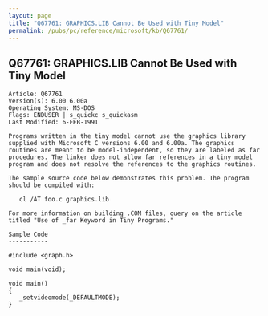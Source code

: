 ```yaml
---
layout: page
title: "Q67761: GRAPHICS.LIB Cannot Be Used with Tiny Model"
permalink: /pubs/pc/reference/microsoft/kb/Q67761/
---
```


## Q67761: GRAPHICS.LIB Cannot Be Used with Tiny Model

	Article: Q67761
	Version(s): 6.00 6.00a
	Operating System: MS-DOS
	Flags: ENDUSER | s_quickc s_quickasm
	Last Modified: 6-FEB-1991
	
	Programs written in the tiny model cannot use the graphics library
	supplied with Microsoft C versions 6.00 and 6.00a. The graphics
	routines are meant to be model-independent, so they are labeled as far
	procedures. The linker does not allow far references in a tiny model
	program and does not resolve the references to the graphics routines.
	
	The sample source code below demonstrates this problem. The program
	should be compiled with:
	
	   cl /AT foo.c graphics.lib
	
	For more information on building .COM files, query on the article
	titled "Use of _far Keyword in Tiny Programs."
	
	Sample Code
	-----------
	
	#include <graph.h>
	
	void main(void);
	
	void main()
	{
	   _setvideomode(_DEFAULTMODE);
	}
